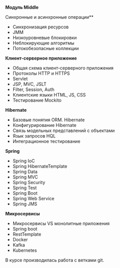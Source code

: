**Модуль Middle**

Синхронные и асинхронные операции**
- Синхронизация ресурсов
- JMM
- Низкоуровневые блокировки
- Неблокирующие алгоритмы
- Потокобезопасные коллекции

**Клиент-серверное приложение**
- Общая схема клиент-серверного приложения
- Протоколы HTTP и HTTPS
- Servlet
- JSP, MVC, JSLT
- Filter, Session, Auth
- Клиентские языки HTML, JS, CSS
- Тестирование Mockito

**Hibernate**
- Базовые понятия ORM. Hibernate
- Конфигурирование Hibernate
- Связь модельных представлений с объектами
- Язык запросов HQL
- Интеграционное тестирование

**Spring**
- Spring IoC
- Spring HibernateTemplate
- Spring Data
- Spring MVC
- Spring Security
- Spring Test
- Spring Boot
- Spring Web Service
- Spring JMS

**Микросервисы**
- Микросервисы VS монолитные приложения
- Spring boot
- RestTemplate
- Docker
- Kafka
- Kubernetes

В курсе производилась работа с ветками git.